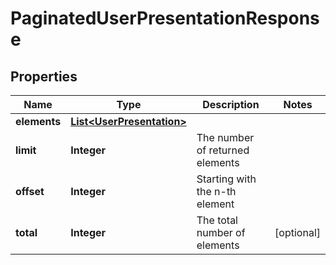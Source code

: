 
# PaginatedUserPresentationResponse

## Properties
Name | Type | Description | Notes
------------ | ------------- | ------------- | -------------
**elements** | [**List&lt;UserPresentation&gt;**](UserPresentation.md) |  | 
**limit** | **Integer** | The number of returned elements | 
**offset** | **Integer** | Starting with the n-th element | 
**total** | **Integer** | The total number of elements |  [optional]



